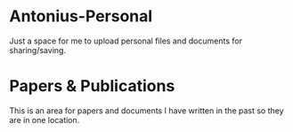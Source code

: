 # Antonius-Personal
Just a space for me to upload personal files and documents for sharing/saving.

# Papers & Publications
This is an area for papers and documents I have written in the past so they are in one location.
